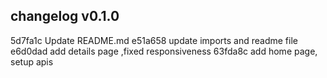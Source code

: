 ## changelog v0.1.0

5d7fa1c Update README.md
e51a658 update imports and readme file
e6d0dad add details page ,fixed responsiveness
63fda8c add home page, setup apis
